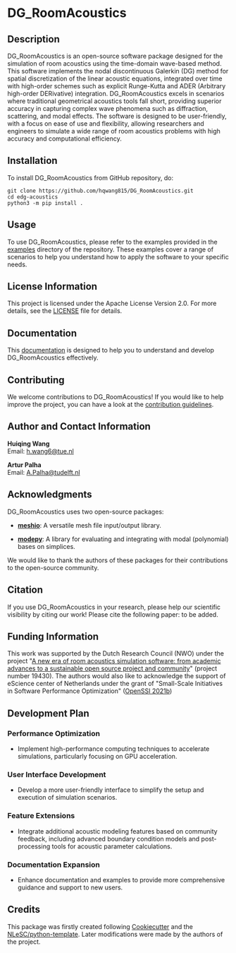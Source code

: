 # DG_RoomAcoustics

## Description

DG_RoomAcoustics is an open-source software package designed for the simulation of room acoustics using the time-domain wave-based method. This software implements the nodal discontinuous Galerkin (DG) method for spatial discretization of the linear acoustic equations, integrated over time with high-order schemes such as explicit Runge-Kutta and ADER (Arbitrary high-order DERivative) integration. DG_RoomAcoustics excels in scenarios where traditional geometrical acoustics tools fall short, providing superior accuracy in capturing complex wave phenomena such as diffraction, scattering, and modal effects. The software is designed to be user-friendly, with a focus on ease of use and flexibility, allowing researchers and engineers to simulate a wide range of room acoustics problems with high accuracy and computational efficiency.

## Installation

To install DG_RoomAcoustics from GitHub repository, do:

```console
git clone https://github.com/hqwang815/DG_RoomAcoustics.git
cd edg-acoustics
python3 -m pip install .
```

## Usage

To use DG_RoomAcoustics, please refer to the examples provided in the [examples](examples) directory of the repository. These examples cover a range of scenarios to help you understand how to apply the software to your specific needs.

## License Information

This project is licensed under the Apache License Version 2.0. For more details, see the [LICENSE](LICENSE) file for details.

## Documentation

This [documentation](https://dg-roomacoustics.readthedocs.io/) is designed to help you to understand and develop DG_RoomAcoustics effectively.

## Contributing

We welcome contributions to DG_RoomAcoustics! If you would like to help improve the project, you can have a look at the [contribution guidelines](CONTRIBUTING.md).

## Author and Contact Information

**Huiqing Wang**  
Email: <h.wang6@tue.nl>  

**Artur Palha**  
Email: <A.Palha@tudelft.nl>  

## Acknowledgments

DG_RoomAcoustics uses two open-source packages:

- **[meshio](https://github.com/nschloe/meshio)**: A versatile mesh file input/output library.

- **[modepy](https://documen.tician.de/modepy/index.html)**: A library for evaluating and integrating with modal (polynomial) bases on simplices.

We would like to thank the authors of these packages for their contributions to the open-source community.

## Citation

If you use DG_RoomAcoustics in your research,  please help our scientific visibility by citing our work! Please cite the following paper: to be added.

## Funding Information

This work was supported by the Dutch Research Council (NWO) under the project "[A new era of room acoustics simulation software: from academic advances to a sustainable open source project and community](https://www.cursor.tue.nl/en/news/2022/februari/week-4/nwo-subsidy-for-open-source-project-on-room-acoustics/)" (project number 19430). The authors would also like to acknowledge the support of eScience center of Netherlands under the grant of "Small-Scale Initiatives in Software Performance Optimization" ([OpenSSI 2021b](https://www.esciencecenter.nl/news/researchers-to-benefit-from-cutting-edge-research-software-in-25-newly-awarded-projects/))

## Development Plan

### Performance Optimization

- Implement high-performance computing techniques to accelerate simulations, particularly focusing on GPU acceleration.

### User Interface Development

- Develop a more user-friendly interface to simplify the setup and execution of simulation scenarios.

### Feature Extensions

- Integrate additional acoustic modeling features based on community feedback, including advanced boundary condition models and post-processing tools for acoustic parameter calculations.

### Documentation Expansion

- Enhance documentation and examples to provide more comprehensive guidance and support to new users.

## Credits

This package was firstly created following [Cookiecutter](https://github.com/audreyr/cookiecutter) and the [NLeSC/python-template](https://github.com/NLeSC/python-template). Later modifications were made by the authors of the project.
